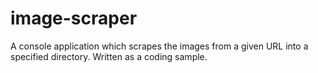 image-scraper
=============

A console application which scrapes the images from a given URL into a specified directory.  Written as a coding sample.
